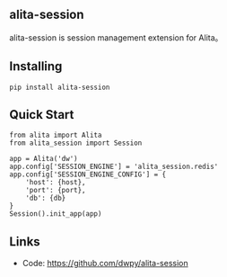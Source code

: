 ## alita-session

alita-session is session management extension for Alita。

## Installing
```
pip install alita-session
```

## Quick Start

```
from alita import Alita
from alita_session import Session

app = Alita('dw')
app.config['SESSION_ENGINE'] = 'alita_session.redis'
app.config['SESSION_ENGINE_CONFIG'] = {
    'host': {host},
    'port': {port},
    'db': {db}
}
Session().init_app(app)

```

## Links

- Code: https://github.com/dwpy/alita-session